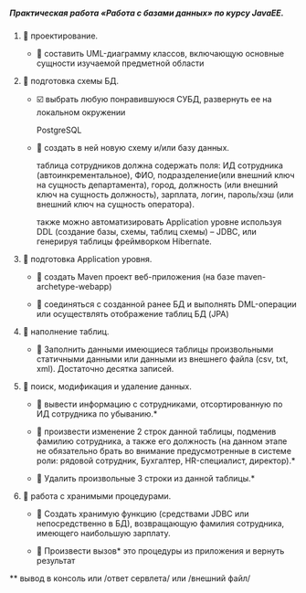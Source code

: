 ##### Практическая работа «Работа с базами данных» по курсу JavaEE.


1. :black_square_button: проектирование.

    - :black_square_button: составить UML-диаграмму классов, включающую основные сущности изучаемой предметной области 

2. :black_square_button: подготовка схемы БД.

    - :ballot_box_with_check: выбрать любую понравившуюся СУБД, развернуть ее на локальном окружении
 
        PostgreSQL  
   
    - :black_square_button: создать в ней новую схему и/или базу данных.
 
        таблица сотрудников должна содержать поля: ИД сотрудника (автоинкрементальное), ФИО, подразделение(или внешний ключ на сущность департамента), город, должность (или внешний ключ на сущность должность), зарплата, логин, пароль/хэш (или внешний ключ на сущность оператора).
   
        также можно автоматизировать Application уровне используя DDL (создание базы, схемы, таблиц схемы) – JDBC, или генерируя таблицы фреймворком Hibernate.
 
3. :black_square_button: подготовка Application уровня.

    - :black_square_button: создать Maven проект веб-приложения (на базе maven-archetype-webapp)
 
    - :black_square_button: соединяться с созданной ранее БД и выполнять DML-операции  или осуществлять отображение таблиц БД (JPA)

4. :black_square_button: наполнение таблиц.

    - :black_square_button: Заполнить данными имеющиеся таблицы произвольными статичными данными или данными из внешнего файла (csv, txt, xml). Достаточно десятка записей.

5. :black_square_button: поиск, модификация и удаление данных.

    - :black_square_button: вывести информацию с сотрудниками, отсортированную по ИД сотрудника по убыванию.*
  
    - :black_square_button: произвести изменение 2 строк данной таблицы, подменив фамилию сотрудника, а также его должность (на данном этапе не обязательно брать во внимание предусмотренные в системе роли: рядовой сотрудник, Бухгалтер, HR-специалист, директор).*
  
    - :black_square_button: Удалить произвольные 3 строки из данной таблицы.*

6. :black_square_button: работа с хранимыми процедурами.

    - :black_square_button: Создать хранимую функцию (средствами JDBC или непосредственно в БД), возвращающую
   фамилия сотрудника, имеющего наибольшую зарплату. 
   
    - :black_square_button: Произвести вызов* это процедуры из приложения и вернуть результат

** вывод в консоль или /ответ сервлета/ или /внешний файл/
